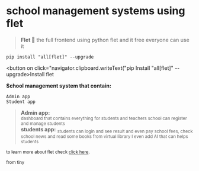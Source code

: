 # school management systems using flet

> **Flet 💫** 
the full frontend using python flet and it free everyone can use it 
<pre><code>pip install "all[flet]" --upgrade</code></pre>
<button on click="navigator.clipboard.writeText("pip Install "all[flet]" --upgrade>Install flet</button>

**School management system that contain:**
```
Admin app 
Student app
```

> **Admin app:**</br> <sub> dashboard that contains everything for students and teachers school can register and manage students </sub></br>
> **students app:**</bro> <sub> students can login and see result and even pay school fees, check school news and read some books from virtual library I even add AI that can helps students</sub>

<sub>to learn more about flet check [click here](https://flet.dev/).</sub>

<sub>from tiny</sub>
